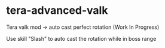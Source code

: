 # tera-advanced-valk

Tera valk mod -> auto cast perfect rotation (Work In Progress)

Use skill "Slash" to auto cast the rotation while in boss range
